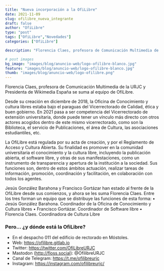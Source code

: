 ```yaml
---
title: "Nueva incorporación a la OfiLibre"
date: 2021-11-09
slug: ofilibre_nueva_integrante
draft: false
author: "OfiLibre"
type: "post"
tags: ["OfiLibre","Novedades"]
categories: ["OfiLibre"]

description: "Florencia Claes, profesora de Comunicación Multimedia de la URJC se suma al equipo de OfiLibre"

# post images 
bg_image: "images/blog/anuncio-web/logo-ofilibre-blanco.jpg"
feature: "images/blog/anuncio-web/logo-ofilibre-blanco.jpg"
thumb: "images/blog/anuncio-web/logo-ofilibre.png"
---
```


Florencia Claes, profesora de Comunicación Multimedia de la URJC y Presidenta de Wikimedia España se suma al equipo de OfiLibre.

Desde su creación en diciembre de 2018, la Oficina de Conocimiento y cultura libres estaba bajo el paraguas del Vicerrectorado de Calidad, ética y buen gobierno. En 2021 pasa a ser competencia del Vicerrectorado de extensión universitaria, donde puede tener un vínculo más directo con otros actores acogidos dentro de este mismo vicerrectorado, como son la Biblioteca, el servicio de Publicaciones, el área de Cultura, las asociaciones estudiantiles, etc.


La OfiLibre está regulada por su acta de creación, y por el Reglamento de Acceso y Cultura Abierta. Su finalidad es promover en la comunidad universitaria el conocimiento y la cultura libre, incluyendo la publicación abierta, el software libre, y otras de sus manifestaciones, como un instrumento de transparencia y apertura de la institución a la sociedad. Sus funciones son, dentro de estos ámbitos actuación, realizar tareas de información, promoción, coordinación y facilitación, en colaboración con todos los agentes.

Jesús González Barahona y Francisco Gortázar han estado al frente de la OfiLibre desde sus comienzos, y ahora se les suma Florencia Claes. Entre los tres forman un equipo que se distribuye las funciones de esta forma:
• Jesús González Barahona. Coordinador de la Oficina de Conocimiento y Cultura libres
• Francisco Gortázar. Coordinador de Software libre
• Florencia Claes. Coordinadora de Cultura Libre


### Pero… ¿y dónde está la OfiLibre?


* En el despacho 011 del edificio de rectorado en Móstoles. 
* Web: https://ofilibre.gitlab.io 
* Twitter: https://twitter.com/OfiLibreURJC 
* Mastodon (http://floss.social): @OfilibreURJC
* Canal de Telegram: https://t.me/ofilibreurjc 
* Instagram: https://instagram.com/ofilibreurjc/



